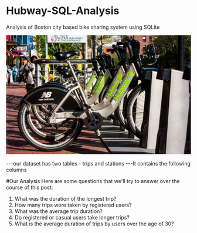 # Hubway-SQL-Analysis
Analysis of Boston city based bike sharing system using SQLite

![](https://github.com/akankshabakshi/Hubway-SQL-Analysis/blob/master/hubway-1.jpg)

---our dataset has two tables - trips and stations
---It contains the following columns

#Our Analysis
Here are some questions that we'll try to answer over the course of this post: 
1. What was the duration of the longest trip?
2. How many trips were taken by registered users?
3. What was the average trip duration?
4. Do registered or casual users take longer trips? 
5. What is the average duration of trips by users over the age of 30? 

